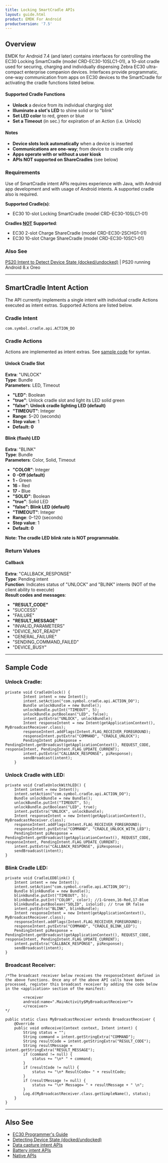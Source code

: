 ```yaml
---
title: Locking SmartCradle APIs
layout: guide.html
product: EMDK For Android
productversion: '7.5'
---
```


## Overview

EMDK for Android 7.4 (and later) contains interfaces for controlling the EC30 Locking SmartCradle (model CRD-EC30-10SLC1-01), a 10-slot cradle used for securing, charging and individually dispensing Zebra EC30 ultra-compact enterprise companion devices. Interfaces provide programmatic, one-way communication from apps on EC30 devices to the SmartCradle for activating the cradle functions listed below. 

#### Supported Cradle Functions
* **Unlock** a device from its individual charging slot
* **Illuminate a slot's LED** to shine solid or to "blink"
* **Set LED color** to red, green or blue
* **Set a Timeout** (in sec.) for expiration of an Action (i.e. Unlock)

#### Notes
* **Device slots lock automatically** when a device is inserted
* **Communications are one-way**; from device to cradle only
* **Apps operate with or without a user kiosk**
* **APIs NOT supported on ShareCradles** (see below)

### Requirements

Use of SmartCradle intent APIs requires experience with Java, with Android app development and with usage of Android intents. A supported cradle also is required. 

**Supported Cradle(s)**: 
* EC30 10-slot Locking SmartCradle (model CRD-EC30-10SLC1-01)

**Cradles <u>NOT</u> Supported**: 
* EC30 2-slot Charge ShareCradle (model CRD-EC30-2SCHG1-01)
* EC30 10-slot Charge ShareCradle (model CRD-EC30-10SC1-01)

### Also See

[PS20 Intent to Detect Device State (docked/undocked)](https://www.zebra.com/us/en/support-downloads/knowledge-articles/evm/PS20-intents-to-detect-the-state-of-the-device.html) | PS20 running Android 8.x Oreo

-----

## SmartCradle Intent Action

The API currently implements a single intent with individual cradle Actions executed as intent extras. Supported Actions are listed below. 

### Cradle Intent

`com.symbol.cradle.api.ACTION_DO`

### Cradle Actions
Actions are implemented as intent extras. See [sample code](#samplecode) for syntax. 

#### Unlock Cradle Slot 
**Extra**: "UNLOCK"<br>
**Type**: Bundle<br>
**Parameters**: LED, Timeout<br>
* **"LED"**: Boolean<br>
 * **"true"**: Unlock cradle slot and light its LED solid green<br>
 * **"false": Unlock cradle lighting LED (default)**<br>
* **"TIMEOUT"**: Integer<br>
 * **Range**: 5&ndash;20 (seconds)<br>
 * **Step value**: 1<br>
 * **Default: 0**<br>

#### Blink (flash) LED
**Extra**: "BLINK"<br>
**Type**: Bundle<br>
**Parameters**: Color, Solid, Timeout<br>
* **"COLOR"**: Integer<br>
 * **0 -Off (default)**<br> 
 * **1 -** Green<br>
 * **16 -** Red<br>
 * **17 -** Blue<br>
* **"SOLID"**: Boolean<br>
 * **"true"**: Solid LED<br>
 * **"false": Blink LED (default)**<br>
* **"TIMEOUT"**: Integer<br>
 * **Range**: 0&ndash;120 (seconds)<br>
 * **Step value**: 1<br>
 * **Default: 0**<br>

**Note: The cradle LED blink rate is NOT programmable**.

### Return Values

#### Callback

**Extra**: "CALLBACK_RESPONSE"<br>
**Type**: Pending intent<br>
**Function**: Indicates status of "UNLOCK" and "BLINK" intents (NOT of the client ability to execute)<br>
**Result codes and messages**:<br>
* **"RESULT_CODE"** <br>
 * "SUCCESS"<br>
 * "FAILURE"<br>
* **"RESULT_MESSAGE"**<br>
 * "INVALID_PARAMETERS"<br>
 * "DEVICE_NOT_READY"<br>
 * "GENERAL_FAILURE"<br>
 * "SENDING_COMMAND_FAILED"<br>
 * "DEVICE_BUSY"<br>

-----

## Sample Code

### Unlock Cradle:

	private void CradleUnlock() {
	        Intent intent = new Intent();
	        intent.setAction("com.symbol.cradle.api.ACTION_DO");
	        Bundle unlockBundle = new Bundle();
	        unlockBundle.putInt("TIMEOUT", 5);
	        unlockBundle.putBoolean("LED", false);
	        intent.putExtra("UNLOCK", unlockBundle);
	        Intent responseIntent = new Intent(getApplicationContext(), MyBroadcastReceiver.class);
	        responseIntent.addFlags(Intent.FLAG_RECEIVER_FOREGROUND);
	        responseIntent.putExtra("COMMAND", "CRADLE_UNLOCK");
	        PendingIntent piResponse = PendingIntent.getBroadcast(getApplicationContext(), REQUEST_CODE, responseIntent, PendingIntent.FLAG_UPDATE_CURRENT);
	        intent.putExtra("CALLBACK_RESPONSE", piResponse);
	        sendBroadcast(intent);
	    }

### Unlock Cradle with LED:

    private void CradleUnlockWithLED() {
        Intent intent = new Intent();
        intent.setAction("com.symbol.cradle.api.ACTION_DO");
        Bundle unlockBundle = new Bundle();
        unlockBundle.putInt("TIMEOUT", 5);
        unlockBundle.putBoolean("LED", true);
        intent.putExtra("UNLOCK", unlockBundle);
        Intent responseIntent = new Intent(getApplicationContext(),  MyBroadcastReceiver.class);
        responseIntent.addFlags(Intent.FLAG_RECEIVER_FOREGROUND);
        responseIntent.putExtra("COMMAND", "CRADLE_UNLOCK_WITH_LED");
        PendingIntent piResponse = PendingIntent.getBroadcast(getApplicationContext(), REQUEST_CODE, responseIntent, PendingIntent.FLAG_UPDATE_CURRENT);
        intent.putExtra("CALLBACK_RESPONSE", piResponse);
        sendBroadcast(intent);
    }

### Blink Cradle LED:

    private void CradleLEDBlink() {
        Intent intent = new Intent();
        intent.setAction("com.symbol.cradle.api.ACTION_DO");
        Bundle blinkBundle = new Bundle();
        blinkBundle.putInt("TIMEOUT", 5);
        blinkBundle.putInt("COLOR", color); //1-Green,16-Red,17-Blue
        blinkBundle.putBoolean("SOLID", isSolid); // true OR false
        intent.putExtra("BLINK", blinkBundle);
        Intent responseIntent = new Intent(getApplicationContext(), MyBroadcastReceiver.class);
        responseIntent.addFlags(Intent.FLAG_RECEIVER_FOREGROUND);
        responseIntent.putExtra("COMMAND", "CRADLE_BLINK_LED");
        PendingIntent piResponse = PendingIntent.getBroadcast(getApplicationContext(), REQUEST_CODE, responseIntent, PendingIntent.FLAG_UPDATE_CURRENT);
        intent.putExtra("CALLBACK_RESPONSE", piResponse);
        sendBroadcast(intent);
    }

### Broadcast Receiver:

    /*The broadcast receiver below receives the responseIntent defined in the above functions. Once any of the above API calls have been processed, register this broadcast receiver by adding the code below in the <application> section of the manifest:

            <receiver
            android:name=".MainActivity$MyBroadcastReceiver">
    		</receiver>
    */
    
    public static class MyBroadcastReceiver extends BroadcastReceiver {
        @Override
        public void onReceive(Context context, Intent intent) {
            String status = "";
            String command = intent.getStringExtra("COMMAND");
            String resultCode = intent.getStringExtra("RESULT_CODE");
            String resultMessage = intent.getStringExtra("RESULT_MESSAGE");
            if (command != null) {
                status += "\n* " + command;
            }
            if (resultCode != null) {
                status += "\n* ResultCode= " + resultCode;
            }
            if (resultMessage != null) {
                status += "\n* Message= " + resultMessage + " \n";
            }
            Log.d(MyBroadcastReceiver.class.getSimpleName(), status);
        }
    }

-----

## Also See

* [EC30 Programmer's Guide](../../guide/ec30_programming)
* [Detecting Device State (docked/undocked)](https://www.zebra.com/us/en/support-downloads/knowledge-articles/evm/PS20-intents-to-detect-the-state-of-the-device.html)
* [Data capture intent APIs](../datacapture)
* [Battery intent APIs](../battery)
* [Native APIs](../../api)
